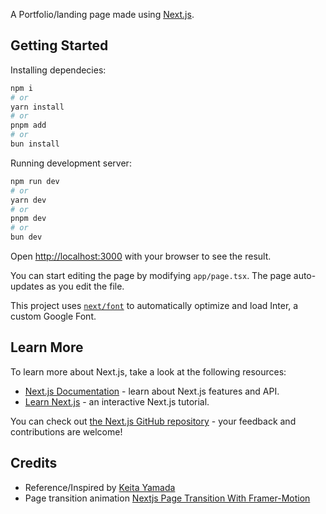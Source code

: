 A Portfolio/landing page made using [Next.js](https://nextjs.org/).

## Getting Started

Installing dependecies:
```bash
npm i
# or
yarn install
# or
pnpm add
# or
bun install
```

Running development server:

```bash
npm run dev
# or
yarn dev
# or
pnpm dev
# or
bun dev
```

Open [http://localhost:3000](http://localhost:3000) with your browser to see the result.

You can start editing the page by modifying `app/page.tsx`. The page auto-updates as you edit the file.

This project uses [`next/font`](https://nextjs.org/docs/basic-features/font-optimization) to automatically optimize and load Inter, a custom Google Font.

## Learn More

To learn more about Next.js, take a look at the following resources:

- [Next.js Documentation](https://nextjs.org/docs) - learn about Next.js features and API.
- [Learn Next.js](https://nextjs.org/learn) - an interactive Next.js tutorial.

You can check out [the Next.js GitHub repository](https://github.com/vercel/next.js/) - your feedback and contributions are welcome!

## Credits
- Reference/Inspired by [Keita Yamada](https://p5aholic.me/)
- Page transition animation [Nextjs Page Transition With Framer-Motion](https://dev.to/joseph42a/nextjs-page-transition-with-framer-motion-33dg)

